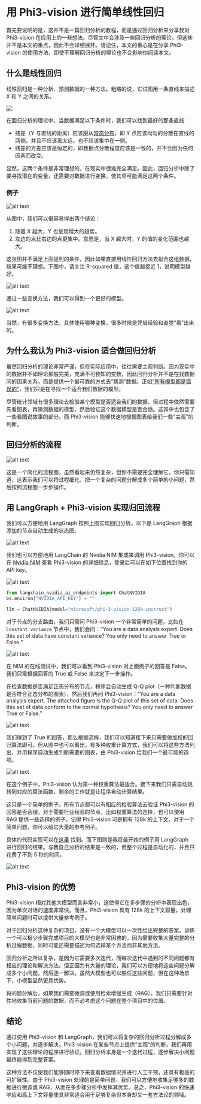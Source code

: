 # 用 Phi3-vision 进行简单线性回归

首先要说明的是，这并不是一篇回归分析的教程，而是通过回归分析来分享我对 Phi3-vision 在应用上的一些想法。尽管文中会涉及一些回归分析的理论，但这些并不是本文的重点，因此不会详细展开。请记住，本文的重心是在分享 Phi3-vision 的使用方法，即使不理解回归分析的理论也不会影响你阅读本文。

## 什么是线性回归

线性回归是一种分析、预测数据的一种方法。粗略的说，它试图用一条直线来描述 X 和 Y 之间的关系。

[![](https://upload.wikimedia.org/wikipedia/commons/thumb/3/3a/Linear_regression.svg/1280px-Linear_regression.svg.png)](https://en.wikipedia.org/wiki/Regression_analysis)

在回归分析的理论中，当数据满足以下条件时，我们可以找到最好的那条直线：
- 残差（Y 与直线的距离）应该服从[常态分布](https://en.wikipedia.org/wiki/Normal_distribution)，即 Y 点应该均匀的分散在直线的两侧，并且不应该离太远，也不应该集中在一侧。
- 残差的方差应该是恒定的，即数据点分散程度应该是一致的，并不会因为任何因素而改变。

显然，这两个条件是非常理想的，在现实中很难完全满足。因此，回归分析中除了要寻找潜在的变量，还需要对数据进行变换，使其尽可能满足这两个条件。

### 例子

![alt text](../../img/phi3/regress_with_phi3v/example.png)

从图中，我们可以很容易得出两个结论：
1. 随着 X 越大，Y 也呈现增大的趋势。
2. 左边的点比右边的点更集中。意思是，当 X 越大时，Y 的值的变化范围也越大。

这张图并不满足上面提到的条件，因此如果直接用线性回归方法去拟合这组数据，结果可能不理想。下图中，请关注 R-squared 值，这个值越接近 1，说明模型越好。

![alt text](../../img/phi3/regress_with_phi3v/lse.png)

通过一些变换方法，我们可以得到一个更好的模型。

![alt text](../../img/phi3/regress_with_phi3v/wlse.png)

当然，有很多变换方法，具体使用哪种变换，很多时候是凭借经验和直觉“看”出来的。

## 为什么我认为 Phi3-vision 适合做回归分析

虽然回归分析的理论非常严谨，但在实际应用中，往往需要主观判断。因为现实中的数据并不如理论那般完美，充满不可预知的变数，因此回归分析并不是在找数据间的因果关系，而是提供一个最可靠的方式去“猜测”数据。正如[“所有模型都是错误的”](https://en.wikipedia.org/wiki/All_models_are_wrong)，我们只是在寻找一个适合我们数据的模型。

尽管统计领域有很多理论去检验某个模型是否适合我们的数据，但过程中依然需要先看图表，再猜测数据的模型，然后验证这个数据模型是否合适。这其中也包含了一些看图说故事的部分。而 Phi3-vision 能够快速地根据图表给我们一些“主观”的判断。

## 回归分析的流程

![alt text](../../img/phi3/regress_with_phi3v/flow.png)

这是一个简化的流程图，虽然看起来仍然复杂，但你不需要完全理解它。你只需知道，这表示我们可以将过程细化，把一个复杂的问题分解成多个简单的小问题，然后按照流程图一步步操作。

## 用 LangGraph + Phi3-vision 实现归回流程

我们可以方便地用 LangGraph 按照上图实现回归分析。以下是 LangGraph 根据添加的节点自动生成的状态图。

![alt text](../../img/phi3/regress_with_phi3v/langgraph.jpeg)

我们也可以方便地用 LangChain 的 Nvidia NIM 集成来调用 Phi3-vision。你可以在 [Nvidia NIM](https://build.nvidia.com/microsoft/phi-3-vision-128k-instruct) 查看 Phi3-vision 的详细信息，登录后可以在如下位置找到你的 API key。

![alt text](../../img/phi3/regress_with_phi3v/nim_key.png)

```python
from langchain_nvidia_ai_endpoints import ChatNVIDIA
os.environ["NVIDIA_API_KEY"] = ""

llm = ChatNVIDIA(model="microsoft/phi-3-vision-128k-instruct")
```

对于节点的分支路由，我们只需问 Phi3-vision 一个非常简单的问题，比如在 `Constant variance` 节点中，我们会问：“You are a data analysis expert. Does this set of data have constant variance? You only need to answer True or False.”

![alt text](../../img/phi3/regress_with_phi3v/nim_example.png)

在 NIM 的在线测试中，我们可以看到 Phi3-vision 对上面例子的回答是 False。我们只需根据回答的 True 或 False 来决定下一步操作。

在检查数据是否满足正态分布的节点，程序会自动生成 Q-Q plot（一种判断数据是否符合正态分布的图表），然后我们再问 Phi3-vision：“You are a data analysis expert. The attached figure is the Q-Q plot of this set of data. Does this set of data conform to the normal hypothesis? You only need to answer True or False.”

![alt text](../../img/phi3/regress_with_phi3v/nim_q-q_plot.png)

我们得到了 True 的回答，那么根据流程，我们可以知道接下来只需要做加权的回归算法即可。但从图中也可以看出，有多种权重计算方式，我们可以将这些方法列出，并用程序自动生成判断需要的图表，由 Phi3-vision 给我们一个最可能的选项。

![alt text](../../img/phi3/regress_with_phi3v/nim_branch.png)

在这个例子中，Phi3-vision 认为第一种权重算法最适合。接下来我们只需自动跳转到对应的算法函数，剩余的工作就是让程序自动计算结果。

这只是一个简单的例子。所有节点都可以有相应的检验算法去验证 Phi3-vision 的回答是否合理。对于需要行业经验的节点，比如权重算法的选择，也可以使用 RAG 提供一些选择的例子。记得 Phi3-vision 可是拥有 128k 的上下文，对于一个简单问题，你可以给它大量的参考例子。

具体的代码实现可以在[这里](../../example/phi3/regress_with_phi3.ipynb) 找到。而下图则是我将最开始的例子用 LangGraph 进行回归的结果。与我自己分析的结果是一致的，但整个过程是自动化的，并且只花费了不到 5 秒的时间。

![alt text](../../img/phi3/regress_with_phi3v/resp.png)

## Phi3-vision 的优势

Phi3-vision 相对其他大模型而言非常小，这使得它在多步骤的分析中表现出色，因为单次对话的速度非常快。而且，Phi3-vision 具有 128k 的上下文容量，处理简单问题时可以提供大量参考例子。

对于回归分析这种复杂的项目，没有一个大模型可以一次性给出完整的答案。训练一个可以极少步骤完成项目的大模型也是非常困难的，因为需要收集大量完整的分析过程数据，同时可能还需要描述为何选择某个方法而非其他方法。

回归分析之所以复杂，是因为它需要多次迭代，而每次迭代中遇到的不同问题都有相应的理论和解决方法。但正因为有大量的理论，我们可以方便地将这些问题分解成多个小问题，然后逐一解决。虽然大模型也可以胜任这些问题，但在这种场景下，小模型显然更具优势。

将问题分解后，如果我们需要微调或使用检索增强生成（RAG），我们只需要针对性地收集当前问题的数据，而不必考虑这个问题在整个项目中的位置。

## 结论

通过使用 Phi3-vision 和 LangGraph，我们可以将复杂的回归分析过程分解成多个小问题，并逐步解决。Phi3-vision 在某些节点上提供“主观”的判断，我们再用实现了这些理论的程序进行验证。回归分析本身是一个迭代过程，逐步解决小问题最终能得到完整答案。

这种方法不仅使我们能够随时停下来查看数据情况并进行人工干预，还具有极高的可扩展性。由于 Phi3-vision 处理的是简单问题，我们可以方便地收集足够多的数据进行微调或 RAG，从而在多步骤分析中发挥其优势。总之，Phi3-vision 的快速响应和高上下文容量使其非常适合用于足够复杂但本身却又一套方法论的领域。